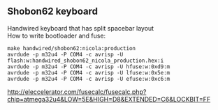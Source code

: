 ## Shobon62 keyboard

Handwired keyboard that has split spacebar layout  
How to write bootloader and fuse:  

    make handwired/shobon62:nicola:production
    avrdude -p m32u4 -P COM4 -c avrisp -U flash:w:handwired_shobon62_nicola_production.hex:i
    avrdude -p m32u4 -P COM4 -c avrisp -U hfuse:w:0xd9:m
    avrdude -p m32u4 -P COM4 -c avrisp -U lfuse:w:0x5e:m
    avrdude -p m32u4 -P COM4 -c avrisp -U efuse:w:0xc6:m

http://eleccelerator.com/fusecalc/fusecalc.php?chip=atmega32u4&LOW=5E&HIGH=D8&EXTENDED=C6&LOCKBIT=FF
